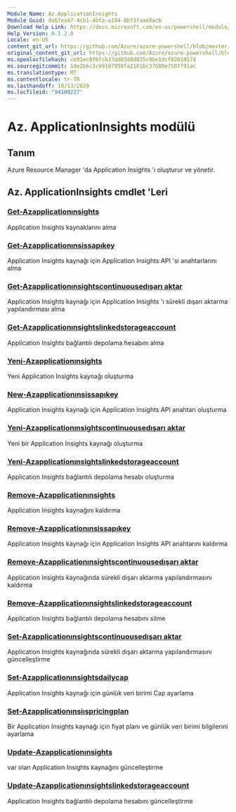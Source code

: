 ```yaml
---
Module Name: Az.ApplicationInsights
Module Guid: da67eaa7-4cb1-4bfa-a194-8bf3faae8ac6
Download Help Link: https://docs.microsoft.com/en-us/powershell/module/az.applicationinsights
Help Version: 0.1.2.0
Locale: en-US
content_git_url: https://github.com/Azure/azure-powershell/blob/master/src/ApplicationInsights/ApplicationInsights/help/Az.ApplicationInsights.md
original_content_git_url: https://github.com/Azure/azure-powershell/blob/master/src/ApplicationInsights/ApplicationInsights/help/Az.ApplicationInsights.md
ms.openlocfilehash: ce01ec8f6fcb37dd03d8d835c9be1dcf02010574
ms.sourcegitcommit: 1de2b6c3c99197958fa2101bc37680e7507f91ac
ms.translationtype: MT
ms.contentlocale: tr-TR
ms.lasthandoff: 10/13/2020
ms.locfileid: "94109227"
---
```

# Az. ApplicationInsights modülü
## Tanım
Azure Resource Manager 'da Application Insights 'ı oluşturur ve yönetir.

## Az. ApplicationInsights cmdlet 'Leri
### [Get-Azapplicationınsights](Get-AzApplicationInsights.md)
Application Insights kaynaklarını alma

### [Get-Azapplicationınsissapıkey](Get-AzApplicationInsightsApiKey.md)
Application Insights kaynağı için Application Insights API 'si anahtarlarını alma

### [Get-Azapplicationınsightscontinuousedışarı aktar](Get-AzApplicationInsightsContinuousExport.md)
Application Insights kaynağı için Application Insights 'ı sürekli dışarı aktarma yapılandırması alma

### [Get-Azapplicationınsightslinkedstorageaccount](Get-AzApplicationInsightsLinkedStorageAccount.md)
Application Insights bağlantılı depolama hesabını alma

### [Yeni-Azapplicationınsights](New-AzApplicationInsights.md)
Yeni Application Insights kaynağı oluşturma

### [New-Azapplicationınsissapıkey](New-AzApplicationInsightsApiKey.md)
Application Insights kaynağı için Application Insights API anahtarı oluşturma

### [Yeni-Azapplicationınsightscontinuousedışarı aktar](New-AzApplicationInsightsContinuousExport.md)
Yeni bir Application Insights kaynağı oluşturma

### [Yeni-Azapplicationınsightslinkedstorageaccount](New-AzApplicationInsightsLinkedStorageAccount.md)
Application Insights bağlantılı depolama hesabı oluşturma

### [Remove-Azapplicationınsights](Remove-AzApplicationInsights.md)
Application Insights kaynağını kaldırma

### [Remove-Azapplicationınsissapıkey](Remove-AzApplicationInsightsApiKey.md)
Application Insights kaynağı için Application Insights API anahtarını kaldırma

### [Remove-Azapplicationınsightscontinuousedışarı aktar](Remove-AzApplicationInsightsContinuousExport.md)
Application Insights kaynağında sürekli dışarı aktarma yapılandırmasını kaldırma

### [Remove-Azapplicationınsightslinkedstorageaccount](Remove-AzApplicationInsightsLinkedStorageAccount.md)
Application Insights bağlantılı depolama hesabını silme

### [Set-Azapplicationınsightscontinuousedışarı aktar](Set-AzApplicationInsightsContinuousExport.md)
Application Insights kaynağında sürekli dışarı aktarma yapılandırmasını güncelleştirme

### [Set-Azapplicationınsightsdailycap](Set-AzApplicationInsightsDailyCap.md)
Application Insights kaynağı için günlük veri birimi Cap ayarlama

### [Set-Azapplicationınsiıspricingplan](Set-AzApplicationInsightsPricingPlan.md)
Bir Application Insights kaynağı için fiyat planı ve günlük veri birimi bilgilerini ayarlama

### [Update-Azapplicationınsights](Update-AzApplicationInsights.md)
var olan Application Insights kaynağını güncelleştirme

### [Update-Azapplicationınsightslinkedstorageaccount](Update-AzApplicationInsightsLinkedStorageAccount.md)
Application Insights bağlantılı depolama hesabını güncelleştirme

